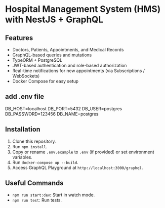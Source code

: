 # Hospital Management System (HMS) with NestJS + GraphQL

## Features
- Doctors, Patients, Appointments, and Medical Records
- GraphQL-based queries and mutations
- TypeORM + PostgreSQL
- JWT-based authentication and role-based authorization
- Real-time notifications for new appointments (via Subscriptions / WebSockets)
- Docker Compose for easy setup

## add .env file
DB_HOST=localhost
DB_PORT=5432
DB_USER=postgres
DB_PASSWORD=123456
DB_NAME=postgres

## Installation

1. Clone this repository.
2. Run `npm install`.
3. Copy or rename `.env.example` to `.env` (if provided) or set environment variables.
4. Run `docker-compose up --build`.
5. Access GraphQL Playground at `http://localhost:3000/graphql`.

## Useful Commands
- `npm run start:dev`: Start in watch mode.
- `npm run test`: Run tests.
